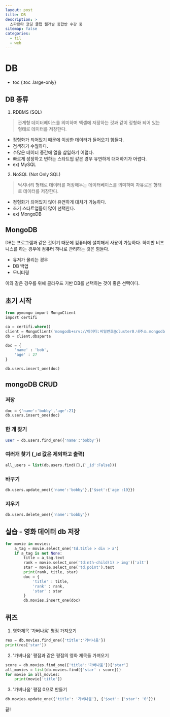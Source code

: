 ```yaml
---
layout: post
title: DB
description: >
  스파르타 코딩 클럽 웹개발 종합반 수강 중
sitemap: false
categories:
  - til
  - web
---
```


# DB

* toc
{:toc .large-only}

## DB 종류

1. RDBMS (SQL)
> 관계형 데이터베이스를 의미하며 엑셀에 저장하는 것과 같이 정형화 되어 있는 형태로 데이터를 저장한다.

- 정형화가 되어있기 때문에 이상한 데이터가 들어오기 힘들다.
- 검색하기 수월하다.
- 수많은 데이터 중간에 열을 삽입하기 어렵다.
- 빠르게 성장하고 변하는 스타트업 같은 경우 유연하게 대처하기가 어렵다.
- ex) MySQL

2. NoSQL (Not Only SQL)
> 딕셔너리 형태로 데이터를 저장해두는 데이터베이스를 의미하며 자유로운 형태로 데이터를 저장한다.

- 정형화가 되어있지 않아 유연하게 대처가 가능하다.
- 초기 스타트업들이 많이 선택한다.
- ex) MongoDB

## MongoDB

DB는 프로그램과 같은 것이기 때문에 컴퓨터에 설치해서 사용이 가능하다. 하지만 비즈니스를 하는 경우에 컴퓨터 하나로 관리하는 것은 힘들다.
- 유저가 몰리는 경우
- DB 백업
- 모니터링  

이와 같은 경우를 위해 클라우드 기반 DB를 선택하는 것이 좋은 선택이다.

## 초기 시작

```sql
from pymongo import MongoClient
import certifi

ca = certifi.where()
client = MongoClient('mongodb+srv://아이디:비밀번호@cluster0.내주소.mongodb.net/내DB명?retryWrites=true&w=majority', tlsCAFile=ca)
db = client.dbsparta

doc = {
    'name' : 'bob',
    'age' : 27
}

db.users.insert_one(doc)
```

## mongoDB CRUD

### 저장
```sql
doc = {'name':'bobby','age':21}
db.users.insert_one(doc)
```

### 한 개 찾기
```sql
user = db.users.find_one({'name':'bobby'})
```

### 여러개 찾기 (_id 값은 제외하고 출력)
```sql
all_users = list(db.users.find({},{'_id':False}))
```

### 바꾸기
```sql
db.users.update_one({'name':'bobby'},{'$set':{'age':19}})
```

### 지우기
```sql
db.users.delete_one({'name':'bobby'})
```

## 실습 - 영화 데이터 db 저장

```py
for movie in movies:
    a_tag = movie.select_one('td.title > div > a')
    if a_tag is not None:
        title = a_tag.text
        rank = movie.select_one('td:nth-child(1) > img')['alt']
        star = movie.select_one('td.point').text
        print(rank, title, star)
        doc = {
            'title' : title,
            'rank' : rank,
            'star' : star
        }
        db.movies.insert_one(doc)
```

## 퀴즈

1. 영화제목 '가버나움' 평점 가져오기

```py
res = db.movies.find_one({'title':'가버나움'})
print(res['star'])
```

2. '가버나움' 평점과 같은 평점의 영화 제목들 가져오기

```py
score = db.movies.find_one({'title':'가버나움'})['star']
all_movies = list(db.movies.find({'star' : score}))
for movie in all_movies:
    print(movie['title'])
```

3. '가버나움' 평점 0으로 만들기

```py
db.movies.update_one({'title': '가버나움'}, {'$set': {'star': '0'}})
```

끝!